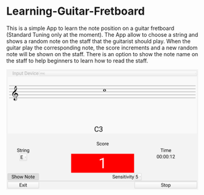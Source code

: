 # Learning-Guitar-Fretboard
This is a simple App to learn the note position on a guitar fretboard (Standard Tuning only at the moment).
The App allow to choose a string and shows a random note on the staff that the guitarist should play.
When the guitar play the corresponding note, the score increments and a new random note will be shown on the staff.
There is an option to show the note name on the staff to help beginners to learn how to read the staff.

![Main Panel](/Screenshot.png)
